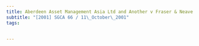 ```yaml
---
title: Aberdeen Asset Management Asia Ltd and Another v Fraser & Neave Limited and Others 
subtitle: "[2001] SGCA 66 / 11\_October\_2001"
tags:


---
```



